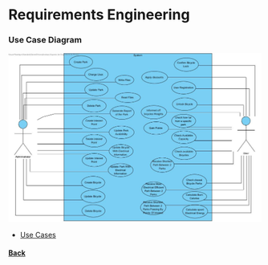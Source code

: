 ﻿# Requirements Engineering

### Use Case Diagram

![Use Case Diagram](UCD.jpg)

* [Use Cases](UseCases.md)


#### [Back](/Readme.md)